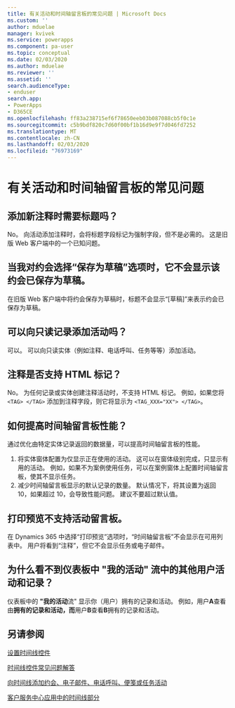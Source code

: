 ```yaml
---
title: 有关活动和时间轴留言板的常见问题 | Microsoft Docs
ms.custom: ''
author: mduelae
manager: kvivek
ms.service: powerapps
ms.component: pa-user
ms.topic: conceptual
ms.date: 02/03/2020
ms.author: mduelae
ms.reviewer: ''
ms.assetid: ''
search.audienceType:
- enduser
search.app:
- PowerApps
- D365CE
ms.openlocfilehash: ff83a238715ef6f78650eeb03b087088cb5f0c1e
ms.sourcegitcommit: c5b9bdf820c7d60f00bf1b16d9e9f7d046fd7252
ms.translationtype: MT
ms.contentlocale: zh-CN
ms.lasthandoff: 02/03/2020
ms.locfileid: "76973169"
---
```

# <a name="frequently-asked-questions-about-activities-and-the-timeline-wall"></a>有关活动和时间轴留言板的常见问题  

## <a name="is-a-title-required-when-adding-a-new-note"></a>添加新注释时需要标题吗？

No。 向活动添加注释时，会将标题字段标记为强制字段，但不是必需的。 这是旧版 Web 客户端中的一个已知问题。

## <a name="for-an-appointment-when-i-choose-the-option-to-save-as-draft-it-doesnt-show-that-the-appointment-has-been-saved-as-a-draft"></a>当我对约会选择“保存为草稿”选项时，它不会显示该约会已保存为草稿。

在旧版 Web 客户端中将约会保存为草稿时，标题不会显示“[草稿]”来表示约会已保存为草稿。

## <a name="can-i-add-activities-to-read-only-records"></a>可以向只读记录添加活动吗？

可以。 可以向只读实体（例如注释、电话呼叫、任务等等）添加活动。 

## <a name="are-html-tags-supported-in-notes"></a>注释是否支持 HTML 标记？

No。 为任何记录或实体创建注释活动时，不支持 HTML 标记。 例如，如果您将 `<TAG> </TAG>` 添加到注释字段，则它将显示为 `<TAG_XXX="XX"> </TAG>`。

## <a name="how-can-i-improve-performance-on-timeline-wall"></a>如何提高时间轴留言板性能？

通过优化由特定实体记录返回的数据量，可以提高时间轴留言板的性能。 

1.  将实体窗体配置为仅显示正在使用的活动。  这可以在窗体级别完成，只显示有用的活动。  例如，如果不为案例使用任务，可以在案例窗体上配置时间轴留言板，使其不显示任务。
2.  减少时间轴留言板显示的默认记录的数量。  默认情况下，将其设置为返回 10，如果超过 10，会导致性能问题。  建议不要超过默认值。 

## <a name="activity-wall-is-not-supported-in-print-preview"></a>打印预览不支持活动留言板。

在 Dynamics 365 中选择“打印预览”选项时，“时间轴留言板”不会显示在可用列表中。 用户将看到“注释”，但它不会显示任务或电子邮件。

## <a name="why-i-cant-see-other-users-activities-and-records-in-the-my-activities-stream-in-the-dashboard"></a>为什么看不到仪表板中 "我的活动" 流中的其他用户活动和记录？

仪表板中的 **"我的活动**流" 显示你（用户）拥有的记录和活动。 例如，用户**A**查看由**拥有的记录和活动，而**用户**B**查看**B**拥有的记录和活动。

## <a name="see-also"></a>另请参阅

[设置时间线控件](../maker/model-driven-apps/set-up-timeline-control.md)

[时间线控件常见问题解答](../maker/model-driven-apps/faqs-timeline-control.md)

[向时间线添加约会、电子邮件、电话呼叫、便笺或任务活动](add-activities.md)

[客户服务中心应用中的时间线部分](https://docs.microsoft.com/dynamics365/customer-service/customer-service-hub-user-guide-basics#timeline)